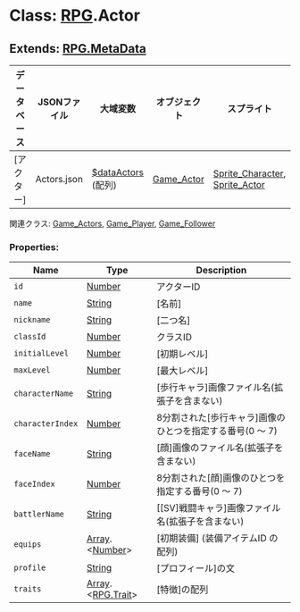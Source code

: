 # Class: [RPG](RPG.md).Actor

## Extends: [RPG.MetaData](RPG.MetaData.md)

| データベース| JSONファイル | 大域変数 | オブジェクト | スプライト |
| --- | --- | --- | --- | --- |
| [アクター] | Actors.json | [$dataActors](global.md#dataactors-arrayrpgactor) (配列) | [Game_Actor](Game_Actor.md) | [Sprite_Character](Sprite_Character.md), [Sprite_Actor](Sprite_Actor.md) |

関連クラス: [Game_Actors](Game_Actors.md), [Game_Player](Game_Player.md), [Game_Follower](Game_Follower.md)

### Properties:

| Name | Type | Description |
| --- | --- | --- |
| `id` | [Number](Number.md) | アクターID |
| `name` | [String](String.md) | [名前] |
| `nickname` | [String](String.md) | [二つ名] |
| `classId` | [Number](Number.md) | クラスID |
| `initialLevel` | [Number](Number.md) | [初期レベル] |
| `maxLevel` | [Number](Number.md) | [最大レベル] |
| `characterName` | [String](String.md) | [歩行キャラ]画像ファイル名(拡張子を含まない) |
| `characterIndex` | [Number](Number.md) | 8分割された[歩行キャラ]画像のひとつを指定する番号(0 〜 7) |
| `faceName` | [String](String.md) | [顔]画像のファイル名(拡張子を含まない) |
| `faceIndex` | [Number](Number.md) | 8分割された[顔]画像のひとつを指定する番号(0 〜 7) |
| `battlerName` | [String](String.md) | [[SV]戦闘キャラ]画像ファイル名(拡張子を含まない) |
| `equips` | [Array](Array.md).&lt;[Number](Number.md)&gt; | [初期装備] \(装備アイテムID の配列) |
| `profile` | [String](String.md) | [プロフィール]の文 |
| `traits` | [Array](Array.md).&lt;[RPG.Trait](RPG.Trait.md)&gt; | [特徴]の配列 |



